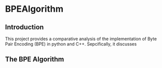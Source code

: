# BPEAlgorithm


## Introduction

This project provides a comparative analysis of the implementation of Byte Pair Encoding (BPE) in python and C++. Sepcifically, it discusses 


## The BPE Algorithm
